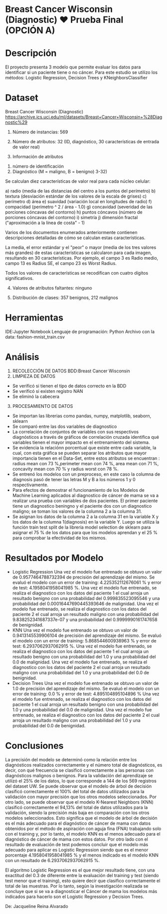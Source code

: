 # Breast Cancer Wisconsin (Diagnostic) ♥ Prueba Final (OPCIÓN A)


# Descripción
El proyecto presenta 3 modelo que permite evaluar los datos para identificar si un paciente tiene o no cáncer. Para este estudio se utilizo los métodos: Logistic Regression, Decision Trees y KNeighborsClassifier

# Dataset
Breast Cancer Wisconsin (Diagnostic)
https://archive.ics.uci.edu/ml/datasets/Breast+Cancer+Wisconsin+%28Diagnostic%29

1. Número de instancias: 569

2. Número de atributos: 32 (ID, diagnóstico, 30 características de entrada de valor real)

3. Información de atributos

1) número de identificación
2) Diagnóstico (M = maligno, B = benigno)
3-32)

Se calculan diez características de valor real para cada núcleo celular:

a) radio (media de las distancias del centro a los puntos del perímetro)
b) textura (desviación estándar de los valores de la escala de grises)
c) perímetro
d) área
e) suavidad (variación local en longitudes de radio)
f) compacidad (perímetro ^ 2 / área - 1.0)
g) concavidad (severidad de las porciones cóncavas del contorno)
h) puntos cóncavos (número de porciones cóncavas del contorno)
i) simetría
j) dimensión fractal ("aproximación a la línea de costa" - 1)

Varios de los documentos enumerados anteriormente contienen descripciones detalladas de
cómo se calculan estas características.

La media, el error estándar y el "peor" o mayor (media de los tres
valores más grandes) de estas características se calcularon para cada imagen,
resultando en 30 características. Por ejemplo, el campo 3 es Radio medio, campo
13 es Radius SE, el campo 23 es Worst Radius.

Todos los valores de características se recodifican con cuatro dígitos significativos.

4. Valores de atributos faltantes: ninguno

5. Distribución de clases: 357 benignos, 212 malignos

# Herramientas
IDE:Jupyter Notebook
Lenguaje de programación: Python
Archivo con la data: fashion-mnist_train.csv

# Análisis
1. RECOLECCIÓN DE DATOS
BDD:Breast Cancer Wisconsin
2. LIMPIEZA DE DATOS
- Se verificó si tienen el tipo de datos correcto en la BDD
- Se verificó si existen registro NAN
- Se eliminó la cabecera
3. PROCESAMIENTO DE DATOS
- Se importan las librerias como pandas, numpy, matplotlib, seaborn, sklearn
- Se comparó entre las dos variables de diagnostico
- La correlación de conjuntos de variables con sus respectivos diagnósticos a través de gráficos de correlación cruzada identifica qué variables tienen el mayor impacto en el entrenamiento del sistema.
- Se evidencia la relaciónn porcentual que existe entre cada variable, la cual, con esta gráfica se pueden separar los atributos que mayor importancia tienen en el Data-Set, entre estos atributos se encuentran : radius mean con 73 %,perimeter mean con 74 %, area mean con 71 %, concavity mean con 70 % y radius worst con 78 %. 
- Se entrenó los modelos con un preproceso, en este caso la columna de diagnosis pasó de tener las letras M y B a los números 1 y 0 respectivamente. 
- Para efectos de demostrar el funcionamiento de los Modelos de Machine Learning aplicados al diagnostico de cáncer de mama se va a realizar una prueba con variables de dos pacientes. El primer paciente tiene un diagnostico beningno y el paciente dos con un diagnostico maligno; se toman los valores de la columna 2 a la columna 31.
- Se asignan los datos de la columna 2 a la columna 31 en la variable X y los datos de la columna 1(diagnosis) en la variable Y. Luego se utiliza la función train test split de la librería model selection de sklearn para asignar el 75 % de los datos para que los modelos aprendan y el 25 % para comprobar la efectividad de los mismos.
# Resultados por Modelo
- Logistic Regression
Una vez el modelo fue entrenado se obtuvo un valor de 0.9577464788732394 de precisión del aprendizaje del mismo.
Se evaluó el modelo con un error de training: 4.225352112676061 % y error de test: 4.1958041958041985 %.
Una vez el modelo fue entrenado, se realiza el diagnostico con los datos del paciente 1 el cual arroja un resultado benigno con una probabilidad del 0.999835523095546 y una probabilidad del 0.00016447690445393646 de malignidad.
Una vez el modelo fue entrenado, se realiza el diagnostico con los datos del paciente 2 el cual arroja un resultado maligno con una probabilidad del 9.838252341687337e-07 y una probabilidad del 0.9999990161747658 de benignidad.
- KNN
Una vez el modelo fue entrenado se obtuvo un valor de 0.9413145539906104 de precisión del aprendizaje del mismo.
Se evaluó el modelo con un error de training: 5.868544600938963 % y error de test: 6.2937062937062915 %.
Una vez el modelo fue entrenado, se realiza el diagnostico con los datos del paciente 1 el cual arroja un resultado benigno con una probabilidad del 1.0 y una probabilidad del 0.0 de malignidad.
Una vez el modelo fue entrenado, se realiza el diagnostico con los datos del paciente 2 el cual arroja un resultado maligno con una probabilidad del 1.0 y una probabilidad del 0.0 de benignidad.
- Decision Trees
Una vez el modelo fue entrenado se obtuvo un valor de 1.0 de precisión del aprendizaje del mismo.
Se evaluó el modelo con un error de training: 0.0 % y error de test: 4.895104895104896 %
Una vez el modelo fue entrenado, se realiza el diagnostico con los datos del paciente 1 el cual arroja un resultado benigno con una probabilidad del 1.0 y una probabilidad del 0.0 de malignidad.
Una vez el modelo fue entrenado, se realiza el diagnostico con los datos del paciente 2 el cual arroja un resultado maligno con una probabilidad del 1.0 y una probabilidad del 0.0 de benignidad.
# Conclusiones
La precisión del modelo se determinó como la relación entre los diagnósticos realizados correctamente y el número total de diagnósticos, es decir, con qué frecuencia se clasificó correctamente a las personas con diagnósticos malignos o benignos. Para la validación del aprendizaje se utilizó el 25% de los datos, lo que corresponde a 144 de los 569 registros del dataset UW. 
Se puede observar que el modelo de árbol de decisión clasificó correctamente el 100% del total de datos utilizados para la validación con mayor precisión que los otros modelos seleccionados. Por otro lado, se puede observar que el modelo K-Nearest Neighbors (KNN) clasificó correctamente el 94,13% del total de datos utilizados para la validación, siendo la precisión más baja en comparación con los otros modelos seleccionados. Esto significa que el modelo de árbol de decisión es el más adecuado para el diagnóstico de cáncer de mama con datos obtenidos por el método de aspiración con aguja fina (FNA) trabajando solo con el training  y, por lo tanto, el modelo KNN es el menos adecuado para el diagnóstico de cáncer de mama con estos datos.
Por otro lado con el resultado de evaluación de test podemos concluir que el modelo más adecuado para aplicar es Logistic Regression siendo que es el menor porcentaje  4.1958041958041985 % y el menos indicado es el modelo KNN con un resultado de 6.2937062937062915 %.

El algoritmo Logistic Regression es el que mejor resultado tiene, con una exactitud del 0.3 de diferente entre la evaluación del training y test (siendo test menor que el training), esto quiere decir que clasifico correctamente el total de las muestras. Por lo tanto, según la investigación realizada se concluye que si se va a diagnosticar el Cáncer de mama los modelos más indicados para hacerlo son el Logistic Regression  y Decision Trees.

De:
Jacqueline Reina Alvarado
